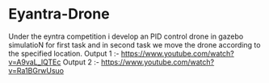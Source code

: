 # Eyantra-Drone
Under the eyntra competition i develop an PID control drone in gazebo simulatioN for first task and in second task we move the drone according to the specified location.
Output 1 :- https://www.youtube.com/watch?v=A9vaL_lQTEc
Output 2 :- https://www.youtube.com/watch?v=Ra1BGrwUsuo
